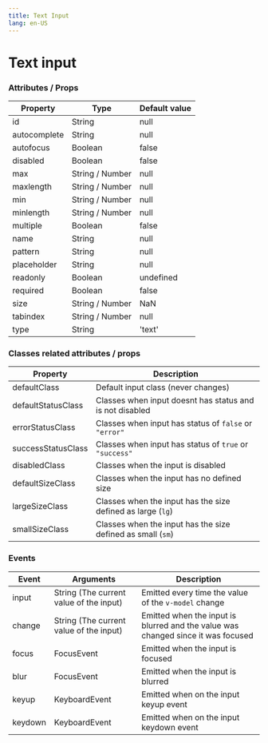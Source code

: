 ```yaml
---
title: Text Input
lang: en-US
---
```


# Text input

<text-input />

### Attributes / Props

| Property		| Type 				| Default value |
|---			|---				|---			|
| id			| String			| null			|
| autocomplete	| String			| null			|
| autofocus		| Boolean			| false			|
| disabled		| Boolean			| false			|
| max			| String / Number	| null			|
| maxlength		| String / Number	| null			|
| min			| String / Number	| null			|
| minlength		| String / Number	| null			|
| multiple		| Boolean			| false			|
| name			| String			| null			|
| pattern		| String			| null			|
| placeholder	| String			| null			|
| readonly		| Boolean			| undefined		|
| required		| Boolean			| false			|
| size			| String / Number	| NaN			|
| tabindex		| String / Number	| null			|
| type			| String 			| 'text'		|

### Classes related attributes / props

| Property				| Description												|
|---					|---														|
| defaultClass			| Default input class (never changes) 						|
| defaultStatusClass	| Classes when input doesnt has status and is not disabled	|
| errorStatusClass		| Classes when input has status of `false` or `"error"`		|
| successStatusClass	| Classes when input has status of `true` or `"success"` 	|
| disabledClass			| Classes when the input is disabled						|
| defaultSizeClass		| Classes when the input has no defined size 				|
| largeSizeClass		| Classes when the input has the size defined as large (`lg`) |
| smallSizeClass		| Classes when the input has the size defined as small (`sm`) |

### Events

| Event		| Arguments 								| Description 	|
|---		|---										|---			|
| input		| String (The current value of the input)	| Emitted every time the value of the `v-model` change |
| change	| String (The current value of the input)	| Emitted when the input is blurred and the value was changed since it was focused |
| focus		| FocusEvent								| Emitted when the input is focused	|
| blur		| FocusEvent								| Emitted when the input is blurred	|
| keyup		| KeyboardEvent								| Emitted when on the input keyup event	|
| keydown	| KeyboardEvent								| Emitted when on the input keydown event	|